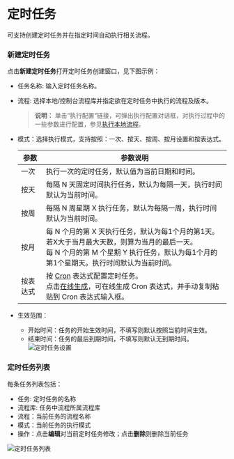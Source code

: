 # 定时任务

可支持创建定时任务并在指定时间自动执行相关流程。

### 新建定时任务
点击**新建定时任务**打开定时任务创建窗口，见下图示例：
- 任务名称: 输入定时任务名称。
- 流程: 选择本地/控制台流程库并指定欲在定时任务中执行的流程及版本。
  >**说明：**
  >单击“执行配置”链接，可弹出执行配置对话框，对执行过程中的一些参数进行配置，参见[执行本地流程](Robot/localworkflow.md)。

- 模式：选择执行模式，支持按照：一次、按天、按周、按月设置和按表达式。
  
   | 参数     | 参数说明                                                     |
   | -------- | ------------------------------------------------------------ |
   | 一次     | 执行一次的定时任务，默认值为当前日期和时间。                 |
   | 按天     | 每隔 N 天固定时间执行任务，默认为每隔一天，执行时间默认为当前时间。 |
   | 按周     | 每隔 N 周星期 X 执行任务，默认为每隔一周，执行时间默认为当前时间。 |
   | 按月     | 每 N 个月的第 X 天执行任务，默认为每1个月的第1天。若X大于当月最大天数，则算为当月的最后一天。<br>每 N 个月的第 M 个星期 Y 执行任务，默认为每1个月的第1个星期天。执行时间默认为当前时间。 |
   | 按表达式 | 按 [Cron](https://baike.baidu.com/item/cron/10952601?fr=aladdin) 表达式配置定时任务。<br>点击[在线生成](https://console.encoo.com/lib/cron/index.html)，可在线生成 Cron 表达式，并手动复制粘贴到 Cron 表达式输入框。 |
  
- 生效范围：
   - 开始时间：任务的开始生效时间，不填写则默认按照当前时间生效。
   - 结束时间：任务的最后到期时间，不填写则默认无到期时间。
![定时任务设置](https://docimages.blob.core.chinacloudapi.cn/images/Robot/cronjob20201201.png)


### 定时任务列表
每条任务列表包括：
- 任务: 定时任务的名称
- 流程库: 任务中流程所属流程库
- 流程：当前任务的流程名称
- 模式：当前任务的执行模式
- 操作：点击**编辑**对当前定时任务修改；点击**删除**则删除当前任务

![定时任务列表](https://docimages.blob.core.chinacloudapi.cn/images/Robot/Robot-CronJob-1.png)

